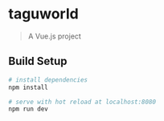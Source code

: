 # taguworld

> A Vue.js project

## Build Setup

``` bash
# install dependencies
npm install

# serve with hot reload at localhost:8080
npm run dev


